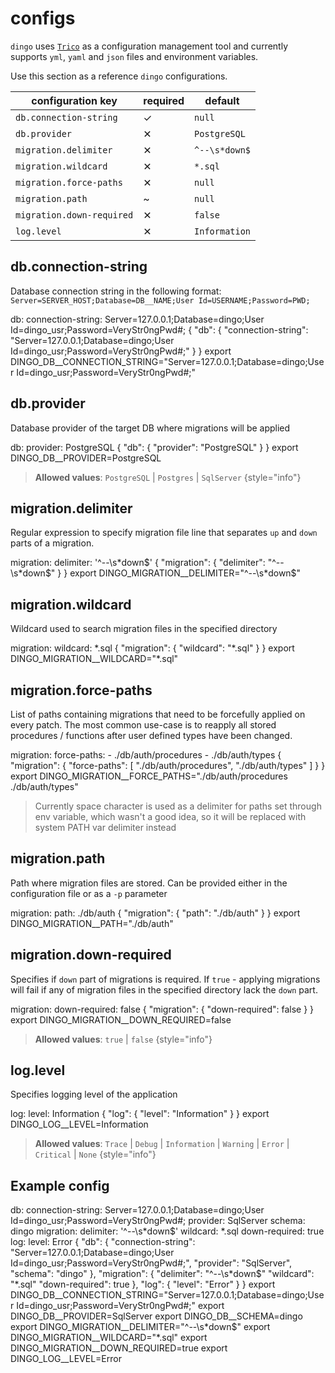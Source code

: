 # configs

`dingo` uses [`Trico`](https://github.com/Ujinjinjin/trico) as a configuration management tool and currently supports `yml`, `yaml` and `json` files and environment variables.

Use this section as a reference `dingo` configurations.

| configuration key         | required | default       |
|---------------------------|----------|---------------|
| `db.connection-string`    | ✓        | `null`        |
| `db.provider`             | ✕        | `PostgreSQL`  |
| `migration.delimiter`     | ✕        | `^--\s*down$` |
| `migration.wildcard`      | ✕        | `*.sql`       |
| `migration.force-paths`   | ✕        | `null`       |
| `migration.path`          | ~        | `null`       |
| `migration.down-required` | ✕        | `false`       |
| `log.level`               | ✕        | `Information` |

## db.connection-string

Database connection string in the following format: `Server=SERVER_HOST;Database=DB__NAME;User Id=USERNAME;Password=PWD;`

<tabs group="config-type">
    <tab title="yaml" group-key="config-yaml">
        <code-block lang="yaml">
            db:
              connection-string: Server=127.0.0.1;Database=dingo;User Id=dingo_usr;Password=VeryStr0ngPwd#;
        </code-block>
    </tab>
    <tab title="json" group-key="config-json">
        <code-block lang="json">
            {
                "db": {
                    "connection-string": "Server=127.0.0.1;Database=dingo;User Id=dingo_usr;Password=VeryStr0ngPwd#;"
                }
            }
        </code-block>
    </tab>
    <tab title="env" group-key="config-env">
        <code-block lang="shell">
            export DINGO_DB__CONNECTION_STRING="Server=127.0.0.1;Database=dingo;User Id=dingo_usr;Password=VeryStr0ngPwd#;"
        </code-block>
    </tab>
</tabs>

## db.provider

Database provider of the target DB where migrations will be applied

<tabs group="config-type">
    <tab title="yaml" group-key="config-yaml">
        <code-block lang="yaml">
            db:
              provider: PostgreSQL
        </code-block>
    </tab>
    <tab title="json" group-key="config-json">
        <code-block lang="json">
            {
                "db": {
                    "provider": "PostgreSQL"
                }
            }
        </code-block>
    </tab>
    <tab title="env" group-key="config-env">
        <code-block lang="shell">
            export DINGO_DB__PROVIDER=PostgreSQL
        </code-block>
    </tab>
</tabs>


> **Allowed values**: `PostgreSQL` | `Postgres` | `SqlServer`
{style="info"}

## migration.delimiter

Regular expression to specify migration file line that separates `up` and `down` parts of a migration.

<tabs group="config-type">
    <tab title="yaml" group-key="config-yaml">
        <code-block lang="yaml">
            migration:
              delimiter: '^--\s*down$'
        </code-block>
    </tab>
    <tab title="json" group-key="config-json">
        <code-block lang="json">
            {
                "migration": {
                    "delimiter": "^--\s*down$"
                }
            }
        </code-block>
    </tab>
    <tab title="env" group-key="config-env">
        <code-block lang="shell">
            export DINGO_MIGRATION__DELIMITER="^--\s*down$"
        </code-block>
    </tab>
</tabs>

## migration.wildcard

Wildcard used to search migration files in the specified directory

<tabs group="config-type">
    <tab title="yaml" group-key="config-yaml">
        <code-block lang="yaml">
            migration:
              wildcard: *.sql
        </code-block>
    </tab>
    <tab title="json" group-key="config-json">
        <code-block lang="json">
            {
                "migration": {
                    "wildcard": "*.sql"
                }
            }
        </code-block>
    </tab>
    <tab title="env" group-key="config-env">
        <code-block lang="shell">
            export DINGO_MIGRATION__WILDCARD="*.sql"
        </code-block>
    </tab>
</tabs>

## migration.force-paths

List of paths containing migrations that need to be forcefully applied on every patch. The most common use-case is to reapply all stored procedures / functions after user defined types have been changed.

<tabs group="config-type">
    <tab title="yaml" group-key="config-yaml">
        <code-block lang="yaml">
            migration:
              force-paths:
                - ./db/auth/procedures
                - ./db/auth/types
        </code-block>
    </tab>
    <tab title="json" group-key="config-json">
        <code-block lang="json">
            {
                "migration": {
                    "force-paths": [
                        "./db/auth/procedures",
                        "./db/auth/types"
                    ]
                }
            }
        </code-block>
    </tab>
    <tab title="env" group-key="config-env">
        <code-block lang="shell">
            export DINGO_MIGRATION__FORCE_PATHS="./db/auth/procedures ./db/auth/types"
        </code-block>
    </tab>
</tabs>

> Currently space character is used as a delimiter for paths set through env variable, which wasn't a good idea, so it will be replaced with system PATH var delimiter instead

## migration.path

Path where migration files are stored. Can be provided either in the configuration file or as a `-p` parameter

<tabs group="config-type">
    <tab title="yaml" group-key="config-yaml">
        <code-block lang="yaml">
            migration:
              path: ./db/auth
        </code-block>
    </tab>
    <tab title="json" group-key="config-json">
        <code-block lang="json">
            {
                "migration": {
                    "path": "./db/auth"
                }
            }
        </code-block>
    </tab>
    <tab title="env" group-key="config-env">
        <code-block lang="shell">
            export DINGO_MIGRATION__PATH="./db/auth"
        </code-block>
    </tab>
</tabs>

## migration.down-required

Specifies if `down` part of migrations is required. If `true` - applying migrations will fail if any of migration files in the specified directory lack the `down` part.

<tabs group="config-type">
    <tab title="yaml" group-key="config-yaml">
        <code-block lang="yaml">
            migration:
              down-required: false
        </code-block>
    </tab>
    <tab title="json" group-key="config-json">
        <code-block lang="json">
            {
                "migration": {
                    "down-required": false
                }
            }
        </code-block>
    </tab>
    <tab title="env" group-key="config-env">
        <code-block lang="shell">
            export DINGO_MIGRATION__DOWN_REQUIRED=false
        </code-block>
    </tab>
</tabs>

> **Allowed values**: `true` | `false`
{style="info"}

## log.level

Specifies logging level of the application

<tabs group="config-type">
    <tab title="yaml" group-key="config-yaml">
        <code-block lang="yaml">
            log:
              level: Information
        </code-block>
    </tab>
    <tab title="json" group-key="config-json">
        <code-block lang="json">
            {
                "log": {
                    "level": "Information"
                }
            }
        </code-block>
    </tab>
    <tab title="env" group-key="config-env">
        <code-block lang="shell">
            export DINGO_LOG__LEVEL=Information
        </code-block>
    </tab>
</tabs>

> **Allowed values**: `Trace` | `Debug` | `Information` | `Warning` | `Error` | `Critical` | `None`
{style="info"}

## Example config

<tabs group="config-type">
    <tab title="yaml" group-key="config-yaml">
        <code-block lang="yaml">
            db:
              connection-string: Server=127.0.0.1;Database=dingo;User Id=dingo_usr;Password=VeryStr0ngPwd#;
              provider: SqlServer
              schema: dingo
            migration:
              delimiter: '^--\s*down$'
              wildcard: *.sql
              down-required: true
            log:
              level: Error
        </code-block>
    </tab>
    <tab title="json" group-key="config-json">
        <code-block lang="json">
            {
                "db": {
                    "connection-string": "Server=127.0.0.1;Database=dingo;User Id=dingo_usr;Password=VeryStr0ngPwd#;",
                    "provider": "SqlServer",
                    "schema": "dingo"
                },
                "migration": {
                    "delimiter": "^--\s*down$"
                    "wildcard": "*.sql"
                    "down-required": true
                },
                "log": {
                    "level": "Error"
                }
            }
        </code-block>
    </tab>
    <tab title="env" group-key="config-env">
        <code-block lang="shell">
            export DINGO_DB__CONNECTION_STRING="Server=127.0.0.1;Database=dingo;User Id=dingo_usr;Password=VeryStr0ngPwd#;"
            export DINGO_DB__PROVIDER=SqlServer
            export DINGO_DB__SCHEMA=dingo
            export DINGO_MIGRATION__DELIMITER="^--\s*down$"
            export DINGO_MIGRATION__WILDCARD="*.sql"
            export DINGO_MIGRATION__DOWN_REQUIRED=true
            export DINGO_LOG__LEVEL=Error
        </code-block>
    </tab>
</tabs>
